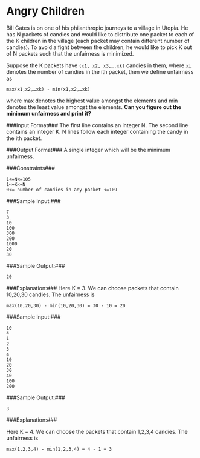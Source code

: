 Angry Children
==============
Bill Gates is on one of his philanthropic journeys to a village in Utopia. He has N packets of candies and would like to distribute one packet to each of the K children in the village (each packet may contain different number of candies). To avoid a fight between the children, he would like to pick K out of N packets such that the unfairness is minimized.

Suppose the K packets have `(x1, x2, x3,….xk)` candies in them, where `xi` denotes the number of candies in the ith packet, then we define unfairness as

```
max(x1,x2,…xk) - min(x1,x2,…xk)
```

where max denotes the highest value amongst the elements and min denotes the least value amongst the elements. <b>Can you figure out the minimum unfairness and print it?</b>

###Input Format###
The first line contains an integer N.
The second line contains an integer K. N lines follow each integer containing the candy in the ith packet.

###Output Format###
A single integer which will be the minimum unfairness.

###Constraints###

```
1<=N<=105
1<=K<=N
0<= number of candies in any packet <=109
```

###Sample Input:###

```
7
3
10
100
300
200
1000
20
30
```

###Sample Output:###

```
20
```

###Explanation:###
Here K = 3. We can choose packets that contain 10,20,30 candies. The unfairness is

```
max(10,20,30) - min(10,20,30) = 30 - 10 = 20
```

###Sample Input:###

```
10
4
1
2
3
4
10
20
30
40
100
200
```

###Sample Output:###

```
3
```

###Explanation:###

Here K = 4. We can choose the packets that contain 1,2,3,4 candies. The unfairness is

```
max(1,2,3,4) - min(1,2,3,4) = 4 - 1 = 3
```

